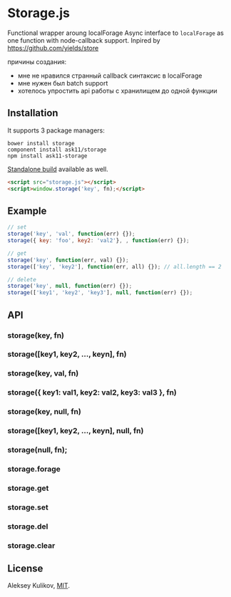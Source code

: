 # Storage.js

  Functional wrapper aroung localForage
  Async interface to `localForage` as one function with node-callback support.
  Inpired by https://github.com/yields/store

  причины создания:
  - мне не нравился странный callback синтаксис в localForage
  - мне нужен был batch support
  - хотелось упростить api работы с хранилищем до одной функции

## Installation

  It supports 3 package managers:

```
bower install storage
component install ask11/storage
npm install ask11-storage
```

  [Standalone build](https://github.com/ask11/storage/blob/master/storage.js) available as well.

```html
<script src="storage.js"></script>
<script>window.storage('key', fn);</script>
```

## Example

```js
// set
storage('key', 'val', function(err) {});
storage({ key: 'foo', key2: 'val2'}, , function(err) {});

// get
storage('key', function(err, val) {});
storage(['key', 'key2'], function(err, all) {}); // all.length == 2

// delete
storage('key', null, function(err) {});
storage(['key1', 'key2', 'key3'], null, function(err) {});
```

## API

### storage(key, fn)
### storage([key1, key2, ..., keyn], fn)
### storage(key, val, fn)
### storage({ key1: val1, key2: val2, key3: val3 }, fn)
### storage(key, null, fn)
### storage([key1, key2, ..., keyn], null, fn)
### storage(null, fn);
### storage.forage
### storage.get
### storage.set
### storage.del
### storage.clear

## License

  Aleksey Kulikov, [MIT](http://ask11.mit-license.org/).
